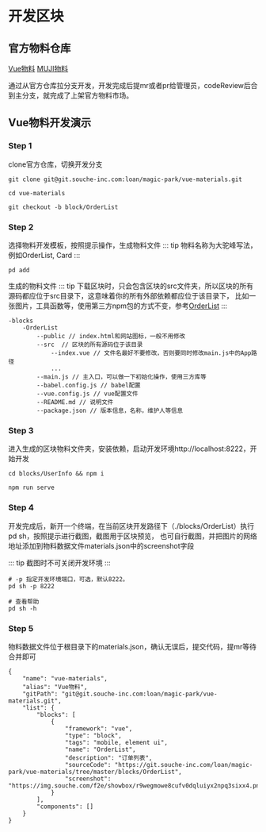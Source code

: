 # 开发区块

## 官方物料仓库

[Vue物料](https://git.souche-inc.com/loan/magic-park/vue-materials)
[MUJI物料](https://git.souche-inc.com/loan/magic-park/muji-materials)

通过从官方仓库拉分支开发，开发完成后提mr或者pr给管理员，codeReview后合到主分支，就完成了上架官方物料市场。

## Vue物料开发演示

### Step 1

clone官方仓库，切换开发分支

```
git clone git@git.souche-inc.com:loan/magic-park/vue-materials.git

cd vue-materials

git checkout -b block/OrderList
```

### Step 2

选择物料开发模板，按照提示操作，生成物料文件
::: tip
物料名称为大驼峰写法，例如OrderList, Card
:::

```
pd add
```

生成的物料文件
::: tip
下载区块时，只会包含区块的src文件夹，所以区块的所有源码都应位于src目录下，这意味着你的所有外部依赖都应位于该目录下，
比如一张图片，工具函数等，使用第三方npm包的方式不变，参考[OrderList](https://www.baidu.com)
:::

```
-blocks
    -OrderList
        --public // index.html和网站图标，一般不用修改
        --src  // 区块的所有源码位于该目录
            --index.vue // 文件名最好不要修改，否则要同时修改main.js中的App路径
            ...
        --main.js // 主入口，可以做一下初始化操作，使用三方库等
        --babel.config.js // babel配置
        --vue.config.js // vue配置文件 
        --README.md // 说明文件
        --package.json // 版本信息，名称，维护人等信息
```   

### Step 3

进入生成的区块物料文件夹，安装依赖，启动开发环境http://localhost:8222，开始开发
```
cd blocks/UserInfo && npm i

npm run serve
```

### Step 4

开发完成后，新开一个终端，在当前区块开发路径下（./blocks/OrderList）执行pd sh，按照提示进行截图，截图用于区块预览，
也可自行截图，并把图片的网络地址添加到物料数据文件materials.json中的screenshot字段

::: tip
截图时不可关闭开发环境
:::

```
# -p 指定开发环境端口，可选，默认8222。
pd sh -p 8222

# 查看帮助
pd sh -h 
```

### Step 5

物料数据文件位于根目录下的materials.json，确认无误后，提交代码，提mr等待合并即可

```
{
	"name": "vue-materials",
	"alias": "Vue物料",
	"gitPath": "git@git.souche-inc.com:loan/magic-park/vue-materials.git",
	"list": {
		"blocks": [
			{
				"framework": "vue",
				"type": "block",
				"tags": "mobile, element ui",
				"name": "OrderList",
				"description": "订单列表",
				"sourceCode": "https://git.souche-inc.com/loan/magic-park/vue-materials/tree/master/blocks/OrderList",
				"screenshot": "https://img.souche.com/f2e/showbox/r9wegmowe8cufv0dqluiyx2npq3sixx4.png"
			}
		],
		"components": []
	}
}
```



